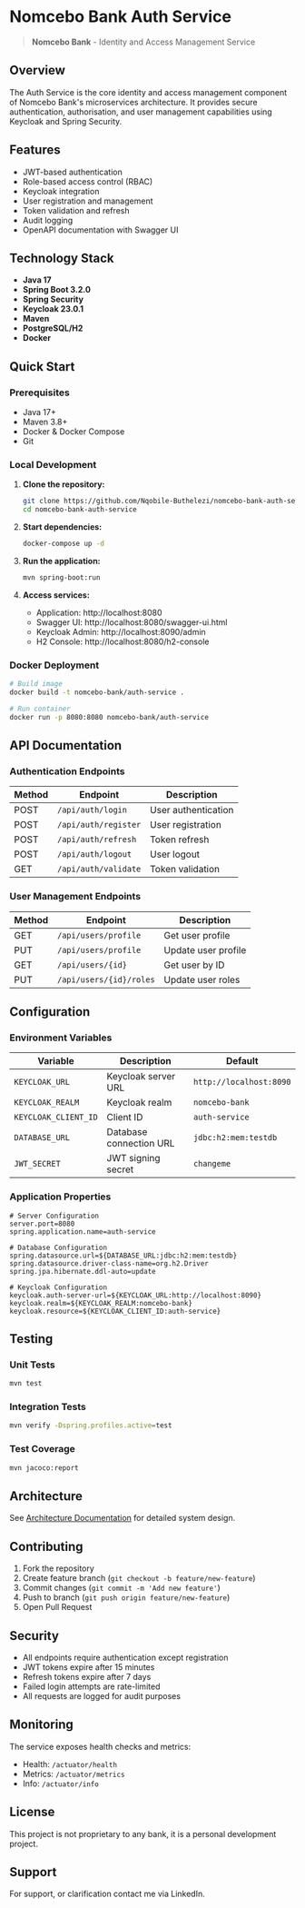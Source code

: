 # Nomcebo Bank Auth Service

> **Nomcebo Bank** - Identity and Access Management Service

## Overview

The Auth Service is the core identity and access management component of Nomcebo Bank's microservices architecture. 
It provides secure authentication, authorisation, and user management capabilities using Keycloak and Spring Security.

## Features

- JWT-based authentication
- Role-based access control (RBAC)
- Keycloak integration
- User registration and management
- Token validation and refresh
- Audit logging
- OpenAPI documentation with Swagger UI

## Technology Stack

- **Java 17**
- **Spring Boot 3.2.0**
- **Spring Security**
- **Keycloak 23.0.1**
- **Maven**
- **PostgreSQL/H2**
- **Docker**

## Quick Start

### Prerequisites

- Java 17+
- Maven 3.8+
- Docker & Docker Compose
- Git

### Local Development

1. **Clone the repository:**
   ```bash
   git clone https://github.com/Nqobile-Buthelezi/nomcebo-bank-auth-service.git
   cd nomcebo-bank-auth-service
   ```

2. **Start dependencies:**
   ```bash
   docker-compose up -d
   ```

3. **Run the application:**
   ```bash
   mvn spring-boot:run
   ```

4. **Access services:**
    - Application: http://localhost:8080
    - Swagger UI: http://localhost:8080/swagger-ui.html
    - Keycloak Admin: http://localhost:8090/admin
    - H2 Console: http://localhost:8080/h2-console

### Docker Deployment

```bash
# Build image
docker build -t nomcebo-bank/auth-service .

# Run container
docker run -p 8080:8080 nomcebo-bank/auth-service
```

## API Documentation

### Authentication Endpoints

| Method | Endpoint | Description |
|--------|----------|-------------|
| POST | `/api/auth/login` | User authentication |
| POST | `/api/auth/register` | User registration |
| POST | `/api/auth/refresh` | Token refresh |
| POST | `/api/auth/logout` | User logout |
| GET | `/api/auth/validate` | Token validation |

### User Management Endpoints

| Method | Endpoint | Description |
|--------|----------|-------------|
| GET | `/api/users/profile` | Get user profile |
| PUT | `/api/users/profile` | Update user profile |
| GET | `/api/users/{id}` | Get user by ID |
| PUT | `/api/users/{id}/roles` | Update user roles |

## Configuration

### Environment Variables

| Variable | Description | Default |
|----------|-------------|---------|
| `KEYCLOAK_URL` | Keycloak server URL | `http://localhost:8090` |
| `KEYCLOAK_REALM` | Keycloak realm | `nomcebo-bank` |
| `KEYCLOAK_CLIENT_ID` | Client ID | `auth-service` |
| `DATABASE_URL` | Database connection URL | `jdbc:h2:mem:testdb` |
| `JWT_SECRET` | JWT signing secret | `changeme` |

### Application Properties

```properties
# Server Configuration
server.port=8080
spring.application.name=auth-service

# Database Configuration
spring.datasource.url=${DATABASE_URL:jdbc:h2:mem:testdb}
spring.datasource.driver-class-name=org.h2.Driver
spring.jpa.hibernate.ddl-auto=update

# Keycloak Configuration
keycloak.auth-server-url=${KEYCLOAK_URL:http://localhost:8090}
keycloak.realm=${KEYCLOAK_REALM:nomcebo-bank}
keycloak.resource=${KEYCLOAK_CLIENT_ID:auth-service}
```

## Testing

### Unit Tests
```bash
mvn test
```

### Integration Tests
```bash
mvn verify -Dspring.profiles.active=test
```

### Test Coverage
```bash
mvn jacoco:report
```

## Architecture

See [Architecture Documentation](docs/architecture.puml) for detailed system design.

## Contributing

1. Fork the repository
2. Create feature branch (`git checkout -b feature/new-feature`)
3. Commit changes (`git commit -m 'Add new feature'`)
4. Push to branch (`git push origin feature/new-feature`)
5. Open Pull Request

## Security

- All endpoints require authentication except registration
- JWT tokens expire after 15 minutes
- Refresh tokens expire after 7 days
- Failed login attempts are rate-limited
- All requests are logged for audit purposes

## Monitoring

The service exposes health checks and metrics:
- Health: `/actuator/health`
- Metrics: `/actuator/metrics`
- Info: `/actuator/info`

## License

This project is not proprietary to any bank, it is a personal development project.

## Support

For support, or clarification contact me via LinkedIn.